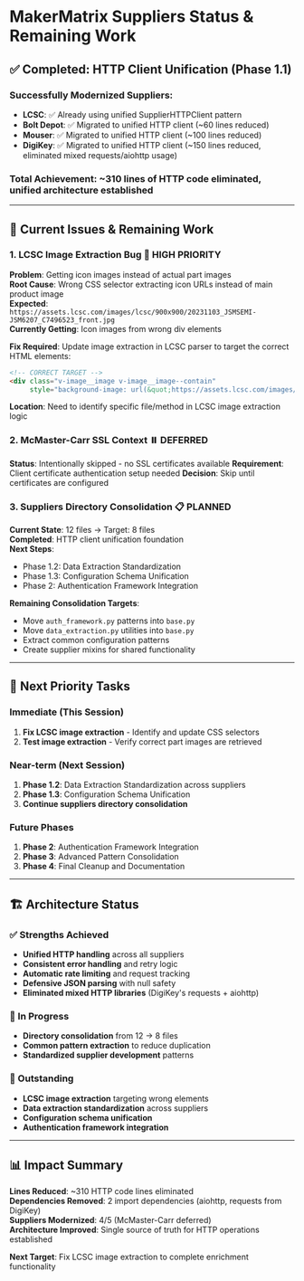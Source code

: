 # MakerMatrix Suppliers Status & Remaining Work

## ✅ Completed: HTTP Client Unification (Phase 1.1)

### Successfully Modernized Suppliers:
- **LCSC**: ✅ Already using unified SupplierHTTPClient pattern  
- **Bolt Depot**: ✅ Migrated to unified HTTP client (~60 lines reduced)
- **Mouser**: ✅ Migrated to unified HTTP client (~100 lines reduced)  
- **DigiKey**: ✅ Migrated to unified HTTP client (~150 lines reduced, eliminated mixed requests/aiohttp usage)

### **Total Achievement: ~310 lines of HTTP code eliminated, unified architecture established**

---

## 🔧 Current Issues & Remaining Work

### 1. **LCSC Image Extraction Bug** 🔴 **HIGH PRIORITY**

**Problem**: Getting icon images instead of actual part images  
**Root Cause**: Wrong CSS selector extracting icon URLs instead of main product image  
**Expected**: `https://assets.lcsc.com/images/lcsc/900x900/20231103_JSMSEMI-JSM6207_C7496523_front.jpg`  
**Currently Getting**: Icon images from wrong div elements

**Fix Required**: Update image extraction in LCSC parser to target the correct HTML elements:
```html
<!-- CORRECT TARGET -->
<div class="v-image__image v-image__image--contain" 
     style="background-image: url(&quot;https://assets.lcsc.com/images/lcsc/900x900/...&quot;);">
```

**Location**: Need to identify specific file/method in LCSC image extraction logic

### 2. **McMaster-Carr SSL Context** ⏸️ **DEFERRED** 

**Status**: Intentionally skipped - no SSL certificates available
**Requirement**: Client certificate authentication setup needed
**Decision**: Skip until certificates are configured

### 3. **Suppliers Directory Consolidation** 📋 **PLANNED**

**Current State**: 12 files → Target: 8 files  
**Completed**: HTTP client unification foundation  
**Next Steps**:
- Phase 1.2: Data Extraction Standardization  
- Phase 1.3: Configuration Schema Unification
- Phase 2: Authentication Framework Integration

**Remaining Consolidation Targets**:
- Move `auth_framework.py` patterns into `base.py` 
- Move `data_extraction.py` utilities into `base.py`
- Extract common configuration patterns
- Create supplier mixins for shared functionality

---

## 🎯 Next Priority Tasks

### **Immediate (This Session)**
1. **Fix LCSC image extraction** - Identify and update CSS selectors
2. **Test image extraction** - Verify correct part images are retrieved

### **Near-term (Next Session)**  
1. **Phase 1.2**: Data Extraction Standardization across suppliers
2. **Phase 1.3**: Configuration Schema Unification
3. **Continue suppliers directory consolidation**

### **Future Phases**
1. **Phase 2**: Authentication Framework Integration
2. **Phase 3**: Advanced Pattern Consolidation  
3. **Phase 4**: Final Cleanup and Documentation

---

## 🏗️ Architecture Status

### **✅ Strengths Achieved**
- **Unified HTTP handling** across all suppliers
- **Consistent error handling** and retry logic
- **Automatic rate limiting** and request tracking  
- **Defensive JSON parsing** with null safety
- **Eliminated mixed HTTP libraries** (DigiKey's requests + aiohttp)

### **🔄 In Progress**
- **Directory consolidation** from 12 → 8 files
- **Common pattern extraction** to reduce duplication
- **Standardized supplier development** patterns

### **📝 Outstanding**
- **LCSC image extraction** targeting wrong elements
- **Data extraction standardization** across suppliers  
- **Configuration schema unification**
- **Authentication framework integration**

---

## 📊 Impact Summary

**Lines Reduced**: ~310 HTTP code lines eliminated  
**Dependencies Removed**: 2 import dependencies (aiohttp, requests from DigiKey)  
**Suppliers Modernized**: 4/5 (McMaster-Carr deferred)  
**Architecture Improved**: Single source of truth for HTTP operations established

**Next Target**: Fix LCSC image extraction to complete enrichment functionality